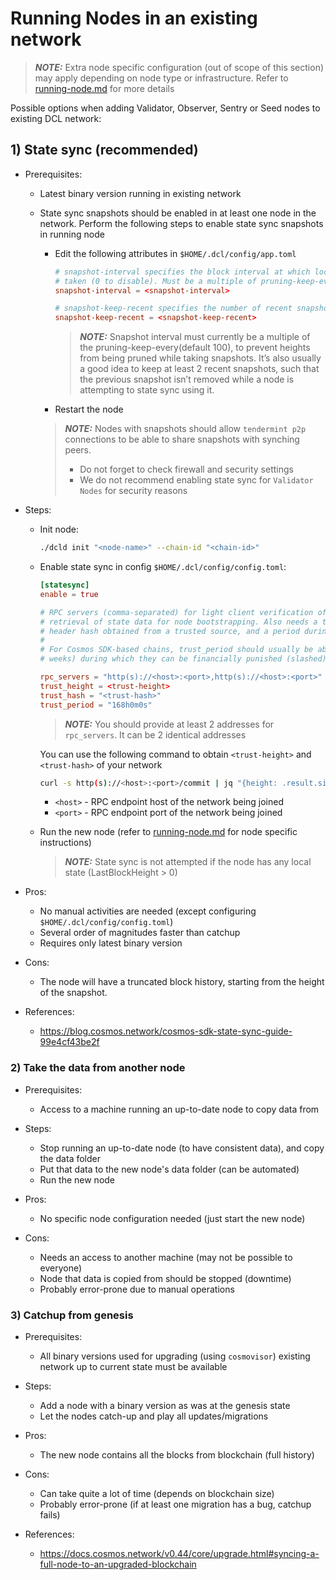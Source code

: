 # Running Nodes in an existing network

> **_NOTE:_** Extra node specific configuration (out of scope of this section) may apply depending on node type or infrastructure.
> Refer to [running-node.md](./running-node.md) for more details

Possible options when adding Validator, Observer, Sentry or Seed nodes to existing DCL network:

## 1) State sync (recommended)

- Prerequisites:
  - Latest binary version running in existing network
  - State sync snapshots should be enabled in at least one node in the network.
  Perform the following steps to enable state sync snapshots in running node

    - Edit the following attributes in `$HOME/.dcl/config/app.toml`

      ```toml
      # snapshot-interval specifies the block interval at which local state sync snapshots are
      # taken (0 to disable). Must be a multiple of pruning-keep-every.
      snapshot-interval = <snapshot-interval>

      # snapshot-keep-recent specifies the number of recent snapshots to keep and serve (0 to keep all).
      snapshot-keep-recent = <snapshot-keep-recent>
      ```

      > **_NOTE:_** Snapshot interval must currently be a multiple of the pruning-keep-every(default 100), to prevent heights from being pruned while taking snapshots.
      > It’s also usually a good idea to keep at least 2 recent snapshots, such that the previous snapshot isn’t removed while a node is attempting to state sync using it.

    - Restart the node

    > **_NOTE:_** Nodes with snapshots should allow `tendermint p2p` connections to be able to share snapshots with synching peers.
    >
    > - Do not forget to check firewall and security settings
    > - We do not recommend enabling state sync for `Validator Nodes` for security reasons

- Steps:
  - Init node:

    ```bash
    ./dcld init "<node-name>" --chain-id "<chain-id>"
    ```

  - Enable state sync in config `$HOME/.dcl/config/config.toml`:

    ```toml
    [statesync]
    enable = true

    # RPC servers (comma-separated) for light client verification of the synced state machine and
    # retrieval of state data for node bootstrapping. Also needs a trusted height and corresponding
    # header hash obtained from a trusted source, and a period during which validators can be trusted.
    #
    # For Cosmos SDK-based chains, trust_period should usually be about 2/3 of the unbonding time (~2
    # weeks) during which they can be financially punished (slashed) for misbehavior.

    rpc_servers = "http(s)://<host>:<port>,http(s)://<host>:<port>"
    trust_height = <trust-height>
    trust_hash = "<trust-hash>"
    trust_period = "168h0m0s"
    ```

    > **_NOTE:_**  You should provide at least 2 addresses for `rpc_servers`. It can be 2 identical addresses

    You can use the following command to obtain `<trust-height>` and `<trust-hash>` of your network

    ```bash
    curl -s http(s)://<host>:<port>/commit | jq "{height: .result.signed_header.header.height, hash: .result.signed_header.commit.block_id.hash}"
    ```

    - `<host>` - RPC endpoint host of the network being joined
    - `<port>` - RPC endpoint port of the network being joined

  - Run the new node (refer to [running-node.md](../running-node.md) for node specific instructions)

    > **_NOTE:_** State sync is not attempted if the node has any local state (LastBlockHeight > 0)

- Pros:
  - No manual activities are needed (except configuring `$HOME/.dcl/config/config.toml`)
  - Several order of magnitudes faster than catchup
  - Requires only latest binary version

- Cons:
  - The node will have a truncated block history, starting from the height of the snapshot.

- References:
  - <https://blog.cosmos.network/cosmos-sdk-state-sync-guide-99e4cf43be2f>

### 2) Take the data from another node

- Prerequisites:
  - Access to a machine running an up-to-date node to copy data from

- Steps:
  - Stop running an up-to-date node (to have consistent data), and copy the data folder
  - Put that data to the new node's data folder (can be automated)
  - Run the new node

- Pros:
  - No specific node configuration needed (just start the new node)

- Cons:
  - Needs an access to another machine (may not be possible to everyone)
  - Node that data is copied from should be stopped (downtime)
  - Probably error-prone due to manual operations

### 3) Catchup from genesis

- Prerequisites:
  - All binary versions used for upgrading (using `cosmovisor`) existing network up to current state must be available
- Steps:
  - Add a node with a binary version as was at the genesis state
  - Let the nodes catch-up and play all updates/migrations

- Pros:
  - The new node contains all the blocks from blockchain (full history)

- Cons:
  - Can take quite a lot of time (depends on blockchain size)
  - Probably error-prone (if at least one migration has a bug, catchup fails)

- References:
  - <https://docs.cosmos.network/v0.44/core/upgrade.html#syncing-a-full-node-to-an-upgraded-blockchain>
